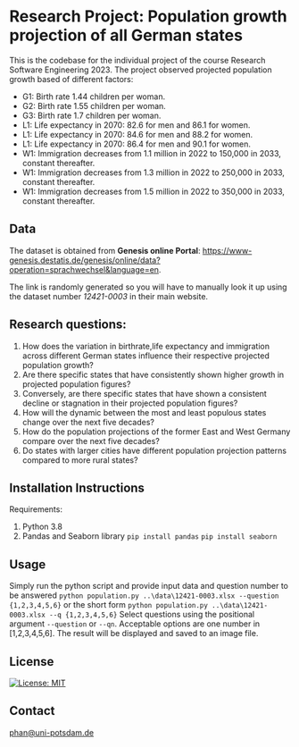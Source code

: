 # Research Project: Population growth projection of all German states
This is the codebase for the individual project of the course Research Software Engineering 2023.
The project observed projected population growth based of different factors:
- G1: Birth rate 1.44 children per woman.
- G2: Birth rate 1.55 children per woman.
- G3: Birth rate 1.7 children per woman.
- L1: Life expectancy in 2070: 82.6 for men and 86.1 for women.
- L1: Life expectancy in 2070: 84.6 for men and 88.2 for women.
- L1: Life expectancy in 2070: 86.4 for men and 90.1 for women.
- W1: Immigration decreases from 1.1 million in 2022 to 150,000 in 2033, constant thereafter.
- W1: Immigration decreases from 1.3 million in 2022 to 250,000 in 2033, constant thereafter.
- W1: Immigration decreases from 1.5 million in 2022 to 350,000 in 2033, constant thereafter.


## Data
The dataset is obtained from **Genesis online Portal**: https://www-genesis.destatis.de/genesis/online/data?operation=sprachwechsel&language=en. 

The link is randomly generated so you will have to manually look it up using the dataset number _12421-0003_ in their main website.

## Research questions:
1. How does the variation in birthrate,life expectancy and immigration across different German states influence their respective projected population growth?
1. Are there specific states that have consistently shown higher growth in projected population figures?
1. Conversely, are there specific states that have shown a consistent decline or stagnation in their projected population figures?
1. How will the dynamic between the most and least populous states change over the next five decades?
1. How do the population projections of the former East and West Germany compare over the next five decades?
1. Do states with larger cities have different population projection patterns compared to more rural states?

## Installation Instructions
Requirements:
1. Python 3.8
1. Pandas and Seaborn library
    `pip install pandas`
    `pip install seaborn`

## Usage
Simply run the python script and provide input data and question number to be answered
`python population.py ..\data\12421-0003.xlsx --question {1,2,3,4,5,6}`
or the short form 
`python population.py ..\data\12421-0003.xlsx --q {1,2,3,4,5,6}`
Select questions using the positional argument `--question` or `--qn`. Acceptable options are one number in [1,2,3,4,5,6].
The result will be displayed and saved to an image file.

## License
[![License: MIT](https://img.shields.io/badge/License-MIT-yellow.svg)](https://opensource.org/licenses/MIT)

## Contact
phan@uni-potsdam.de
